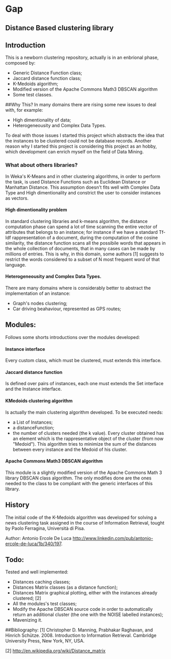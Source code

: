 # Gap
## Distance Based clustering library

## Introduction
This is a newborn clustering repository, actually is in an enbrional phase, composed by:
- Generic Distance Function class;
- Jaccard distance function class;
- K-Medoids algorithm;
- Modified version of the Apache Commons Math3 DBSCAN algorithm 
- Some test classes.

##Why This?
In many domains there are rising some new issues to deal with, for example:
- High dimentionality of data;
- Heterogeneousity and Complex Data Types.

To deal with those issues I started this project which abstracts the idea that the instances to be clustered could not be database records.
Another reason why I started this project is considering this project as an hobby, which development can enrich myself on the field of Data Mining.

### What about others libraries?
In Weka's K-Means and in other clustering algorithms, in order to perform the task, is used Distance Functions such as Euclidean Distance or Manhattan Distance. This assumption doesn't fits well with Complex Data Type and High dimentionality and constrict the user to consider instances as vectors.

#### High dimentionality problem
In standard clustering libraries and k-means algorithm, the distance computation phase can spend a lot of time scanning the entire vector of attributes that belongs to an instance; for instance if we have a standard Tf-Idf rappresentation of a document, during the computation of the cosine similarity, the distance function scans all the possibile words that appears in the whole collection of documents, that in many cases can be made by millions of entries.
This is why, in this domain, some authors [1] suggests to restrict the words considered to a subset of N most frequent word of that language. 

#### Heterogeneousity and Complex Data Types.
There are many domains where is considerably better to abstract the implementation of an instance:
- Graph's nodes clustering;
- Car driving beahaviour, represented as GPS routes;

## Modules:
Follows some shorts introductions over the modules developed:

#### Instance interface
Every custom class, which must be clustered, must extends this interface.

#### Jaccard distance function
Is defined over pairs of instances, each one must extends the Set interface and the Instance interface.

#### KMedoids clustering algorithm
Is actually the main clustering algorithm developed.
To be executed needs:
- a List of Instances; 
- a distanceFunction;
- the number of clusters needed (the k value).
Every cluster obtained has an element which is the rappresentative object of the cluster (from now "Medoid").
This algorithm tries to minimize the sum of the distances between every instance and the Medoid of his cluster.

#### Apache Commons Math3 DBSCAN algorithm  
This module is a slightly modified version of the Apache Commons Math 3 library DBSCAN class algorithm.
The only modifies done are the ones needed to the class to be compliant with the generic interfaces of this library. 

## History
The initial code of the K-Medoids algorithm was developed for solving a news clustering task assigned in the course of Information Retrieval, tought by Paolo Ferragina, Università di Pisa.

Author: Antonio Ercole De Luca 
http://www.linkedin.com/pub/antonio-ercole-de-luca/1b/340/197.



## Todo:
Tested and well implemented:
- Distances caching classes;
- Distances Matrix classes (as a distance function);
- Distances Matrix graphical plotting, either with the instances already clustered; [2]
- All the modules's test classes;
- Modify the Apache DBSCAN source code in order to automatically return an additional cluster (the one with the NOISE labelled instances);
- Mavenizing it.


##Bibliography:
[1] Christopher D. Manning, Prabhakar Raghavan, and Hinrich Schütze. 2008. Introduction to Information Retrieval. Cambridge University Press, New York, NY, USA.

[2] http://en.wikipedia.org/wiki/Distance_matrix
